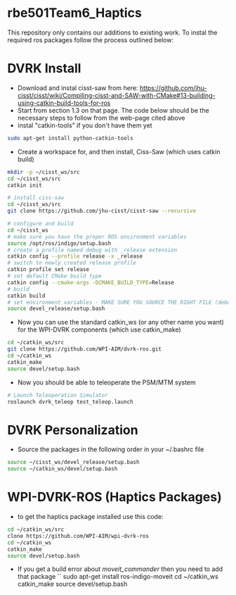 rbe501Team6_Haptics
====================
This repository only contains our additions to existing work. To instal the required ros packages follow the process outlined below:


# DVRK Install 
* Download and instal cisst-saw from here: https://github.com/jhu-cisst/cisst/wiki/Compiling-cisst-and-SAW-with-CMake#13-building-using-catkin-build-tools-for-ros
* Start from section 1.3 on that page. The code below should be the necessary steps to follow from the web-page cited above
* instal "catkin-tools" if you don't have them yet
```sh
sudo apt-get install python-catkin-tools
```

* Create a workspace for, and then install, Ciss-Saw (which uses catkin build)
```sh
mkdir -p ~/cisst_ws/src
cd ~/cisst_ws/src
catkin init

# install ciss-saw
cd ~/cisst_ws/src
git clone https://github.com/jhu-cisst/cisst-saw --recursive

# configure and build
cd ~/cisst_ws
# make sure you have the proper ROS environment variables
source /opt/ros/indigo/setup.bash
# create a profile named debug with _release extension
catkin config --profile release -x _release
# switch to newly created release profile
catkin profile set release
# set default CMake build type
catkin config --cmake-args -DCMAKE_BUILD_TYPE=Release
# build
catkin build
# set environment variables - MAKE SURE YOU SOURCE THE RIGHT FILE (debug vs. release)
source devel_release/setup.bash
```
* Now you can use the standard catkin_ws (or any other name you want) for the WPI-DVRK components (which use catkin_make)
```sh
cd ~/catkin_ws/src
git clone https://github.com/WPI-AIM/dvrk-ros.git
cd ~/catkin_ws
catkin_make
source devel/setup.bash
```
* Now you should be able to teleoperate the PSM/MTM system
```sh
# Launch Teleoperation Simulator
roslaunch dvrk_teleop test_teleop.launch
```
# DVRK 	Personalization
* Source the packages in the following order in your ~/.bashrc file
```sh
source ~/cisst_ws/devel_release/setup.bash
source ~/catkin_ws/devel/setup.bash
```

# WPI-DVRK-ROS (Haptics Packages)
* to get the haptics package installed use this code:
```sh
cd ~/catkin_ws/src
clone https://github.com/WPI-AIM/wpi-dvrk-ros
cd ~/catkin_ws
catkin_make
source devel/setup.bash
```
* If you get a build error about _moveit_commander_ then you need to add that package
``
sudo apt-get install ros-indigo-moveit
cd ~/catkin_ws
catkin_make
source devel/setup.bash
```
